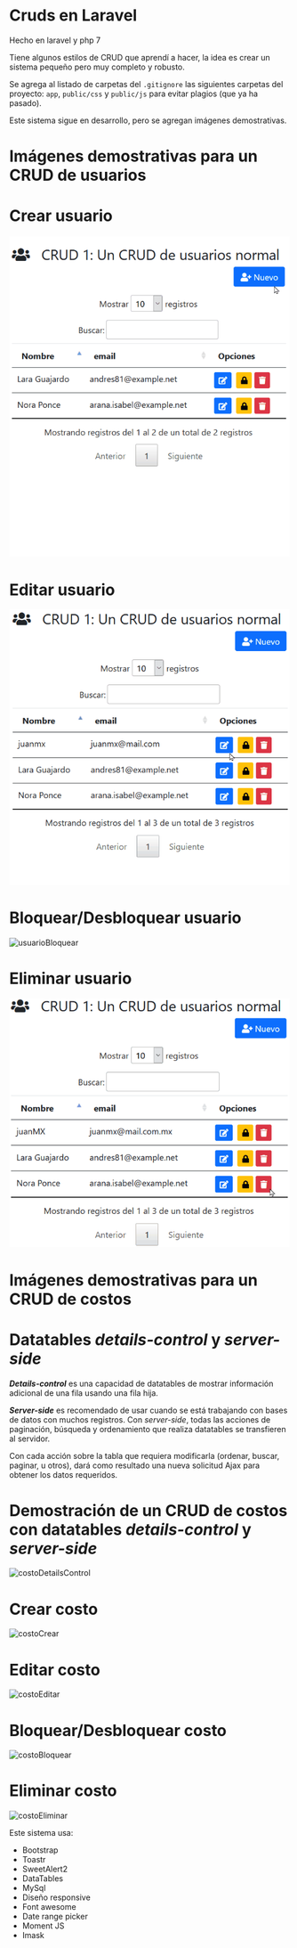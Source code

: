 # Cruds en Laravel

Hecho en laravel y php 7

Tiene algunos estilos de CRUD que aprendí a hacer, la idea es crear un sistema pequeño pero muy completo y robusto.

Se agrega al listado de carpetas del `.gitignore` las siguientes carpetas del proyecto: `app`, `public/css` y `public/js` para evitar plagios (que ya ha pasado).

Este sistema sigue en desarrollo, pero se agregan imágenes demostrativas.

# Imágenes demostrativas para un CRUD de usuarios

# Crear usuario

![usuarioCrear](./public/img/crear_usuario.gif)

# Editar usuario
![usuarioEditar](./public/img/editar_usuario.gif)

# Bloquear/Desbloquear usuario

![usuarioBloquear](./public/img/bloquear_usuario.gif)

# Eliminar usuario

![usuarioEliminar](./public/img/eliminar_usuario.gif)

# Imágenes demostrativas para un CRUD de costos

# Datatables *details-control* y *server-side*

***Details-control*** es una capacidad de datatables de mostrar información adicional de una fila usando una fila hija.

***Server-side*** es recomendado de usar cuando se está trabajando con bases de datos con muchos registros. Con *server-side*, todas las acciones de paginación, búsqueda y ordenamiento que realiza datatables se transfieren al servidor. 

Con cada acción sobre la tabla que requiera modificarla (ordenar, buscar, paginar, u otros), dará como resultado una nueva solicitud Ajax para obtener los datos requeridos.

# Demostración de un CRUD de costos con datatables *details-control* y *server-side*

![costoDetailsControl](./public/img/demo_detailsControl_costos.gif)

# Crear costo

![costoCrear](./public/img/crear_costo.gif)

# Editar costo

![costoEditar](./public/img/editar_costo.gif)

# Bloquear/Desbloquear costo

![costoBloquear](./public/img/bloquear_costo.gif)

# Eliminar costo

![costoEliminar](./public/img/eliminar_costo.gif)


Este sistema usa:
* Bootstrap
* Toastr
* SweetAlert2
* DataTables
* MySql
* Diseño responsive
* Font awesome
* Date range picker
* Moment JS
* Imask
